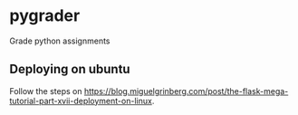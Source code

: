 # pygrader

Grade python assignments

## Deploying on ubuntu

Follow the steps on
https://blog.miguelgrinberg.com/post/the-flask-mega-tutorial-part-xvii-deployment-on-linux.
